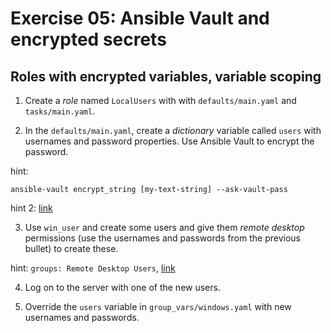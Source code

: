 # Exercise 05: Ansible Vault and encrypted secrets

## Roles with encrypted variables, variable scoping

1) Create a *role* named `LocalUsers` with with `defaults/main.yaml` and `tasks/main.yaml`.

2) In the `defaults/main.yaml`, create a *dictionary* variable called `users` with usernames and password properties. Use Ansible Vault to encrypt the password.

hint:

```shell
ansible-vault encrypt_string [my-text-string] --ask-vault-pass
```
hint 2: [link](https://stackoverflow.com/a/44241343/3793019)


3) Use `win_user` and  create some users and give them *remote desktop* permissions (use the usernames and passwords from the previous bullet) to create these.

hint: `groups: Remote Desktop Users`, [link](https://docs.ansible.com/ansible/latest/modules/win_user_module.html)

4) Log on to the server with one of the new users.

5) Override the `users` variable in `group_vars/windows.yaml` with new usernames and passwords.
